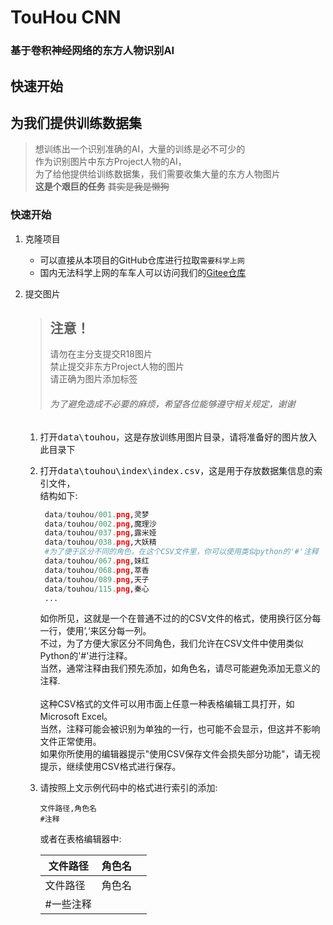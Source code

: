 # TouHou CNN
### 基于卷积神经网络的东方人物识别AI

## 快速开始

## 为我们提供训练数据集

> 想训练出一个识别准确的AI，大量的训练是必不可少的  
> 作为识别图片中东方Project人物的AI，  
> 为了给他提供给训练数据集，我们需要收集大量的东方人物图片  
> **这是个艰巨的任务** ~~其实是我是懒狗~~  

### 快速开始
1. 克隆项目  
    * 可以直接从本项目的GitHub仓库进行拉取`需要科学上网` 
    * 国内无法科学上网的车车人可以访问我们的[Gitee仓库](https://www.runoob.com)
2. 提交图片  
   > ## 注意！
   > 请勿在主分支提交R18图片  
   > 禁止提交非东方Project人物的图片  
   > 请正确为图片添加标签  
   >
   > ###### 为了避免造成不必要的麻烦，希望各位能够遵守相关规定，谢谢
   
   1. 打开<kbd>data\touhou</kbd>，这是存放训练用图片目录，请将准备好的图片放入此目录下  
   
   3. 打开<kbd>data\touhou\index\index.csv</kbd>，这是用于存放数据集信息的索引文件，  
   结构如下:  
   
      ```python
       data/touhou/001.png,灵梦
       data/touhou/002.png,魔理沙
       data/touhou/037.png,露米娅
       data/touhou/038.png,大妖精
       #为了便于区分不同的角色，在这个CSV文件里，你可以使用类似python的'#'注释
       data/touhou/067.png,妹红
       data/touhou/068.png,萃香
       data/touhou/089.png,天子
       data/touhou/115.png,秦心
       ...
      ```  
      
      如你所见，这就是一个在普通不过的的CSV文件的格式，使用换行区分每一行，使用’,‘来区分每一列。  
      不过，为了方便大家区分不同角色，我们允许在CSV文件中使用类似Python的'#'进行注释。  
      当然，通常注释由我们预先添加，如角色名，请尽可能避免添加无意义的注释.  <br>  
      这种CSV格式的文件可以用市面上任意一种表格编辑工具打开，如Microsoft Excel。  
      当然，注释可能会被识别为单独的一行，也可能不会显示，但这并不影响文件正常使用。  
      如果你所使用的编辑器提示"使用CSV保存文件会损失部分功能"，请无视提示，继续使用CSV格式进行保存。  <br>
   3. 请按照上文示例代码中的格式进行索引的添加:
         
      ```
      文件路径,角色名
      #注释
      ```
         
      或者在表格编辑器中:

      | 文件路径 | 角色名 |  |
      | ------------ | ------------ | ------------ |
      | 文件路径 | 角色名 |  |
      | #一些注释 |  |  |

